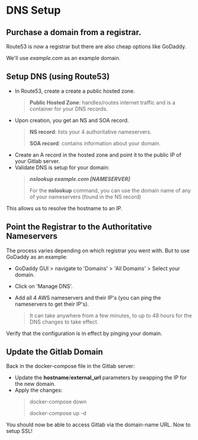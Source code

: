 # DNS Setup


## Purchase a domain from a registrar.
Route53 is now a registrar but there are also cheap options like GoDaddy.

We'll use *example.com* as an example domain.


## Setup DNS (using Route53)
  - In Route53, create a create a public hosted zone.
      > **Public Hosted Zone**: handles/routes internet traffic and is a container for your DNS records.
  - Upon creation, you get an NS and SOA record.
      > **NS record**: lists your 4 authoritative nameservers.
      >
      > **SOA record**: contains information about your domain.
  - Create an A record in the hosted zone and point it to the public IP of your Gitlab server.
  - Validate DNS is setup for your domain:
      > ***nslookup example.com [NAMESERVER]***
      >
      > For the **nslookup** command, you can use the domain name of any of your nameservers (found in the NS record)

This allows us to resolve the hostname to an IP.


## Point the Registrar to the Authoritative Nameservers
The process varies depending on which registrar you went with. But to use GoDaddy as an example:
  - GoDaddy GUI > navigate to 'Domains' > 'All Domains' > Select your domain.
  - Click on 'Manage DNS'.
  - Add all 4 AWS nameservers and their IP's (you can ping the nameservers to get their IP's).

    > It can take anywhere from a few minutes, to up to 48 hours for the DNS changes to take effect.

Verify that the configuration is in effect by pinging your domain.


## Update the Gitlab Domain
Back in the docker-compose file in the Gitlab server:
  - Update the **hostname**/**external_url** parameters by swapping the IP for the new domain.
  - Apply the changes:
      > docker-compose down
      >
      > docker-compose up -d

You should now be able to access Gitlab via the domain-name URL. Now to setup SSL!
